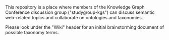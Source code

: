 This repository is a place where members of the Knowledge Graph Conference discussion group ("studygroup-kgs") can discuss semantic web-related topics and collaborate on ontologies and taxonomies.

Please look under the "Wiki" header for an initial brainstorming document of possible taxonomy terms.
